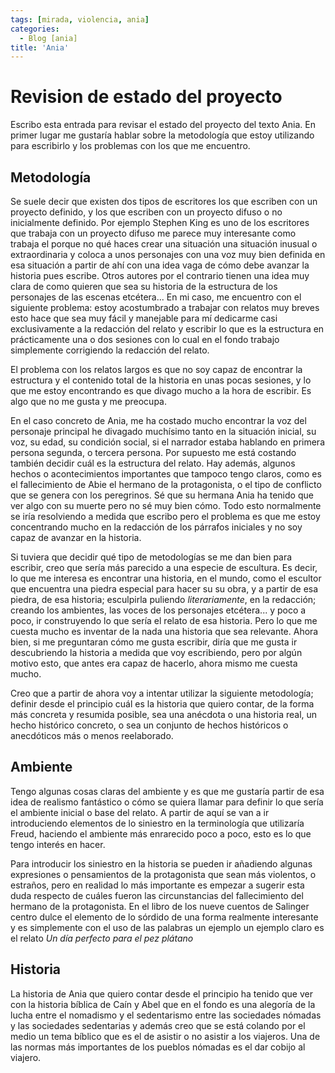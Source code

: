 ```yaml
---
tags: [mirada, violencia, ania]
categories:
  - Blog [ania]
title: 'Ania'
---
```


# Revision de estado del proyecto

Escribo esta entrada para revisar el estado del proyecto del texto Ania. En primer lugar me gustaría hablar sobre la metodología que estoy utilizando para escribirlo y los problemas con los que me encuentro. 

## Metodología

Se suele decir que existen dos tipos de escritores los que escriben con un proyecto definido, y los que escriben con un proyecto difuso o no inicialmente definido. Por ejemplo Stephen King es uno de los escritores que trabaja con un proyecto difuso me parece muy interesante como trabaja el porque no qué haces crear una situación una situación inusual o extraordinaria y coloca a unos personajes con una voz muy bien definida en esa situación a partir de ahí con una idea vaga de cómo debe avanzar la historia pues escribe. Otros autores por el contrario tienen una idea muy clara de como quieren que sea su historia de la estructura de los personajes de las escenas etcétera... En mi caso, me encuentro con el siguiente problema: estoy acostumbrado a trabajar con relatos muy breves esto hace que sea muy fácil y manejable para mí dedicarme casi exclusivamente a la redacción del relato y escribir lo que es la estructura en prácticamente una o dos sesiones con lo cual en el fondo trabajo simplemente corrigiendo la redacción del relato.

El problema con los relatos largos es que no soy capaz de encontrar la estructura y el contenido total de la historia en unas pocas sesiones, y lo que me estoy encontrando es que divago mucho a la hora de escribir. Es algo que no me gusta y me preocupa. 

En el caso concreto de Ania, me ha costado mucho encontrar la voz del personaje principal he divagado muchísimo tanto en la situación inicial, su voz, su edad, su condición social, si el narrador estaba hablando en primera persona segunda, o tercera persona. Por supuesto me está costando también decidir cuál es la estructura del relato. Hay además, algunos hechos o acontecimientos importantes que tampoco tengo claros, como es el fallecimiento de Abie el hermano de la protagonista, o el tipo de conflicto que se genera con los peregrinos. Sé que su hermana Ania ha tenido que ver algo con su muerte pero no sé muy bien cómo. Todo esto normalmente se iría resolviendo a medida que escribo pero el problema es que me estoy concentrando mucho en la redacción de los párrafos iniciales y no soy capaz de avanzar en la historia.

Si tuviera que decidir qué tipo de metodologías se me dan bien para escribir, creo que sería más parecido a una especie de escultura. Es decir, lo que me interesa es encontrar una historia, en el mundo, como el escultor que encuentra una piedra especial para hacer su su obra, y a partir de esa piedra, de esa historia; esculpirla puliendo *literariamente*, en la redacción; creando los ambientes, las voces de los personajes etcétera... y poco a poco, ir construyendo lo que sería el relato de esa historia. Pero lo que me cuesta mucho es inventar de la nada una historia que sea relevante. Ahora bien, si me preguntaran cómo me gusta escribir, diría que me gusta ir descubriendo la historia a medida que voy escribiendo, pero por algún motivo esto, que antes era capaz de hacerlo, ahora mismo me cuesta mucho.

Creo que a partir de ahora voy a intentar utilizar la siguiente metodología; definir desde el principio cuál es la historia que quiero contar, de la forma más concreta y resumida posible, sea una anécdota o una historia real, un hecho histórico concreto, o sea un conjunto de hechos históricos o anecdóticos más o menos reelaborado.

## Ambiente

Tengo algunas cosas claras del ambiente y es que me gustaría partir de esa idea de realismo fantástico o cómo se quiera llamar para definir lo que sería el ambiente inicial o base del relato. A partir de aquí se van a ir introduciendo elementos de lo siniestro en la terminología que utilizaría Freud, haciendo el ambiente más enrarecido poco a poco, esto es lo que tengo interés en hacer.

Para introducir los siniestro en la historia se pueden ir añadiendo algunas expresiones o pensamientos de la protagonista que sean más violentos, o estraños, pero en realidad lo más importante es empezar a sugerir esta duda respecto de cuáles fueron las circunstancias del fallecimiento del hermano de la protagonista. En el libro de los nueve cuentos de Salinger centro dulce el elemento de lo sórdido de una forma realmente interesante y es simplemente con el uso de las palabras un ejemplo un ejemplo claro es el relato *Un día perfecto para el pez plátano*

## Historia

La historia de Ania que quiero contar desde el principio ha tenido que ver con la historia bíblica de Caín y Abel que en el fondo es una alegoría de la lucha entre el nomadismo y el sedentarismo entre las sociedades nómadas y las sociedades sedentarias y además creo que se está colando por el medio un tema bíblico que es el de asistir o no asistir a los viajeros. Una de las normas más importantes de los pueblos nómadas es el dar cobijo al viajero. 
